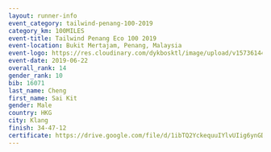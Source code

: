 ```yaml
--- 
layout: runner-info 
event_category: tailwind-penang-100-2019 
category_km: 100MILES 
event-title: Tailwind Penang Eco 100 2019 
event-location: Bukit Mertajam, Penang, Malaysia 
event-logo: https://res.cloudinary.com/dykbosktl/image/upload/v1573614442/Logo/Logo_gqlzi3.jpg 
event-date: 2019-06-22 
overall_rank: 14
gender_rank: 10
bib: 16071
last_name: Cheng
first_name: Sai Kit
gender: Male
country: HKG
city: Klang
finish: 34-47-12
certificate: https://drive.google.com/file/d/1ibTQ2YckequuIYlvUIig6ynGD4tn2Rz4/view?usp=sharing
--- 
```

